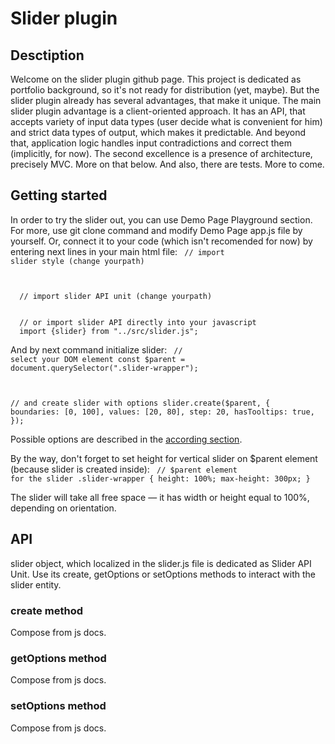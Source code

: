 # Slider plugin

## Desctiption
Welcome on the slider plugin github page. This project is dedicated as portfolio background, so it's not ready for distribution (yet, maybe). But the slider plugin already has several advantages, that make it unique.
The main slider plugin advantage is a client-oriented approach. It has an API, that accepts variety of input data types (user decide what is convenient for him) and strict data types of output, which makes it predictable. And beyond that, application logic handles input contradictions and correct them (implicitly, for now).
The second excellence is a presence of architecture, precisely MVC. More on that below.
And also, there are tests.
More to come.

## Getting started
In order to try the slider out, you can use Demo Page Playground section.
For more, use git clone command and modify Demo Page app.js file by yourself.
Or, connect it to your code (which isn't recomended for now) by entering next lines in your main html file:
<code>
  // import slider style (change yourpath)
  <link rel="stylesheet" href="yourpath/slider_plugin/src/slider.scss">
  // import slider API unit (change yourpath)
  <script src="yourpath/slider_plugin/src/slider.js"></script>
</code>
<code lang="javascript">
  // or import slider API directly into your javascript
  import {slider} from "../src/slider.js";
</code>

And by next command initialize slider:
<code lang="javascript">
  // select your DOM element
  const $parent = document.querySelector(".slider-wrapper");

  // and create slider with options
  slider.create($parent, {
    boundaries: [0, 100],
    values: [20, 80],
    step: 20,
    hasTooltips: true,
  });
</code>

Possible options are described in the [according section]().

By the way, don't forget to set height for vertical slider on $parent element (because slider is created inside):
<code>
  // $parent element for the slider
  .slider-wrapper {
    height: 100%;
    max-height: 300px;
  }
</code>

The slider will take all free space — it has width or height equal to 100%, depending on orientation.

## API
slider object, which localized in the slider.js file is dedicated as Slider API Unit.
Use its create, getOptions or setOptions methods to interact with the slider entity.

### create method
Compose from js docs.
### getOptions method
Compose from js docs.
### setOptions method
Compose from js docs.
